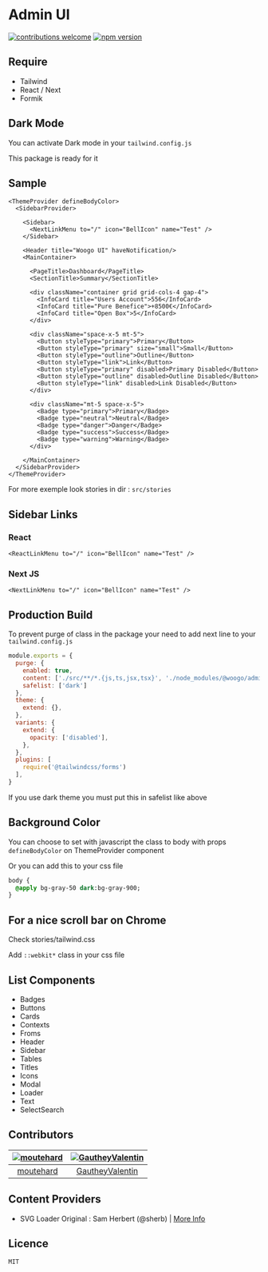 # Admin UI
[![contributions welcome](https://img.shields.io/badge/contributions-welcome-brightgreen.svg?style=flat)](https://github.com/dwyl/esta/issues)
[![npm version](https://img.shields.io/npm/v/@woogo/admin-ui.svg?style=flat)](https://www.npmjs.com/package/@woogo/admin-ui)

## Require
 - Tailwind
 - React / Next
 - Formik

## Dark Mode

You can activate Dark mode in your ``tailwind.config.js``

This package is ready for it


## Sample

```tsx
<ThemeProvider defineBodyColor>
  <SidebarProvider>

    <Sidebar>
      <NextLinkMenu to="/" icon="BellIcon" name="Test" />
    </Sidebar>

    <Header title="Woogo UI" haveNotification/>
    <MainContainer>

      <PageTitle>Dashboard</PageTitle>
      <SectionTitle>Summary</SectionTitle>

      <div className="container grid grid-cols-4 gap-4">
        <InfoCard title="Users Account">556</InfoCard>
        <InfoCard title="Pure Benefice">+8500€</InfoCard>
        <InfoCard title="Open Box">5</InfoCard>
      </div>

      <div className="space-x-5 mt-5">
        <Button styleType="primary">Primary</Button>
        <Button styleType="primary" size="small">Small</Button>
        <Button styleType="outline">Outline</Button>
        <Button styleType="link">Link</Button>
        <Button styleType="primary" disabled>Primary Disabled</Button>
        <Button styleType="outline" disabled>Outline Disabled</Button>
        <Button styleType="link" disabled>Link Disabled</Button>
      </div>

      <div className="mt-5 space-x-5">
        <Badge type="primary">Primary</Badge>
        <Badge type="neutral">Neutral</Badge>
        <Badge type="danger">Danger</Badge>
        <Badge type="success">Success</Badge>
        <Badge type="warning">Warning</Badge>
      </div>

    </MainContainer>
  </SidebarProvider>
</ThemeProvider>
```

For more exemple look stories in dir : ``src/stories``

## Sidebar Links 

### React

```tsx
<ReactLinkMenu to="/" icon="BellIcon" name="Test" />
```

### Next JS
```tsx
<NextLinkMenu to="/" icon="BellIcon" name="Test" />
```

## Production Build

To prevent purge of class in the package your need to add next line to your ``tailwind.config.js``

```js
module.exports = {
  purge: {
    enabled: true,
    content: ['./src/**/*.{js,ts,jsx,tsx}', './node_modules/@woogo/admin-ui/src/theme/default.ts'],
    safelist: ['dark']
  },
  theme: {
    extend: {},
  },
  variants: {
    extend: {
      opacity: ['disabled'],
    },
  },
  plugins: [
    require('@tailwindcss/forms')
  ],
}
```

If you use dark theme you must put this in safelist like above

## Background Color

You can choose to set with javascript the class to body with props ``defineBodyColor`` on ThemeProvider component

Or you can add this to your css file
```sass
body {
  @apply bg-gray-50 dark:bg-gray-900;
}
```

## For a nice scroll bar on Chrome

Check stories/tailwind.css

Add ``::webkit*`` class in your css file 

## List Components
- Badges
- Buttons
- Cards
- Contexts
- Froms
- Header
- Sidebar
- Tables
- Titles
- Icons
- Modal
- Loader
- Text
- SelectSearch

## Contributors
[<img alt="moutehard" src="https://avatars.githubusercontent.com/u/862238?v=4&s=117 width=117">](https://github.com/moutehard) |[<img alt="GautheyValentin" src="https://avatars.githubusercontent.com/u/18257114?v=4&s=117 width=117">](https://github.com/GautheyValentin) |
:---:|:---:|
[moutehard](https://github.com/moutehard)|[GautheyValentin](https://github.com/GautheyValentin)|

## Content Providers

- SVG Loader Original : Sam Herbert (@sherb) | [More Info](http://goo.gl/7AJzbL)

## Licence

``MIT``